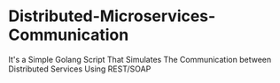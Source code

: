 # Distributed-Microservices-Communication
It's a Simple Golang Script That Simulates The Communication between Distributed Services Using REST/SOAP
